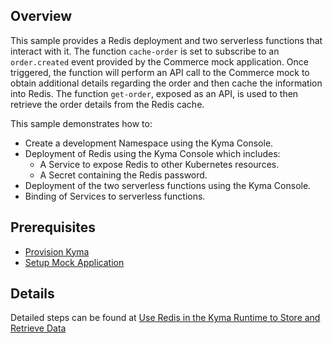 ## Overview

This sample provides a Redis deployment and two serverless functions that interact with it. The function `cache-order` is set to subscribe to an `order.created` event provided by the Commerce mock application. Once triggered, the function will perform an API call to the Commerce mock to obtain additional details regarding the order and then cache the information into Redis. The function `get-order`, exposed as an API, is used to then retrieve the order details from the Redis cache.

This sample demonstrates how to:

- Create a development Namespace using the Kyma Console.
- Deployment of Redis using the Kyma Console which includes:
  - A Service to expose Redis to other Kubernetes resources.
  - A Secret containing the Redis password.
- Deployment of the two serverless functions using the Kyma Console.
- Binding of Services to serverless functions.

## Prerequisites

- [Provision Kyma](https://developers.sap.com/tutorials/cp-kyma-getting-started.html)
- [Setup Mock Application](https://developers.sap.com/tutorials/cp-kyma-mocks.html)

## Details

Detailed steps can be found at [Use Redis in the Kyma Runtime to Store and Retrieve Data](https://developers.sap.com/tutorials/cp-kyma-redis-function.html)

